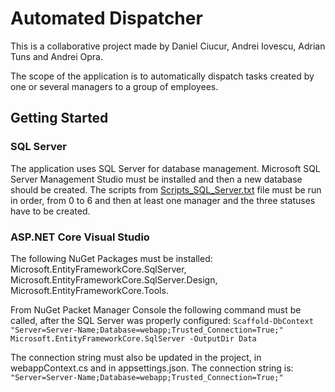 # Automated Dispatcher
 
This is a collaborative project made by Daniel Ciucur, Andrei Iovescu, Adrian Tuns and Andrei Opra.

The scope of the application is to automatically dispatch tasks created by one or several managers to a group of employees.

## Getting Started

### SQL Server

The application uses SQL Server for database management. Microsoft SQL Server Management Studio must be installed and then a new database should be created. The scripts from [Scripts_SQL_Server.txt](Scripts_SQL_Server.txt) file must be run in order, from 0 to 6 and then at least one manager and the three statuses have to be created.

### ASP.NET Core Visual Studio

The following NuGet Packages must be installed: Microsoft.EntityFrameworkCore.SqlServer, Microsoft.EntityFrameworkCore.SqlServer.Design, Microsoft.EntityFrameworkCore.Tools.

From NuGet Packet Manager Console the following command must be called, after the SQL Server was properly configured:
`Scaffold-DbContext "Server=Server-Name;Database=webapp;Trusted_Connection=True;" Microsoft.EntityFrameworkCore.SqlServer -OutputDir Data`

The connection string must also be updated  in the project, in webappContext.cs and in appsettings.json. The connection string is:
`"Server=Server-Name;Database=webapp;Trusted_Connection=True;"`

